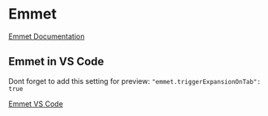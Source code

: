 # Emmet

[Emmet Documentation](https://docs.emmet.io)

## Emmet in VS Code

Dont forget to add this setting for preview: `"emmet.triggerExpansionOnTab": true`

[Emmet VS Code](https://code.visualstudio.com/docs/editor/emmet)
